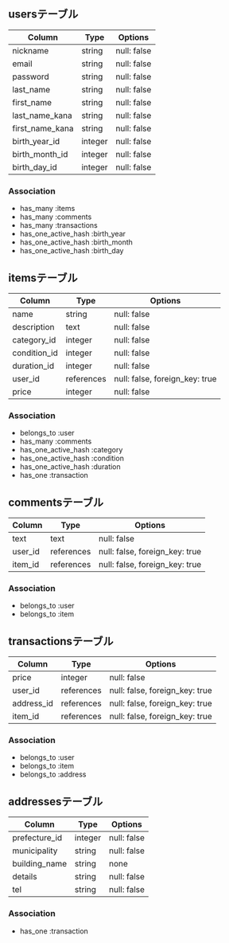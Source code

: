## usersテーブル

| Column         | Type       | Options     |
| -------------- | ---------- | ----------- |
| nickname       | string     | null: false |
| email          | string     | null: false |
| password       | string     | null: false |
| last_name      | string     | null: false |
| first_name     | string     | null: false |
| last_name_kana | string     | null: false |
| first_name_kana| string     | null: false |
| birth_year_id  | integer    | null: false |
| birth_month_id | integer    | null: false |
| birth_day_id   | integer    | null: false |

### Association
- has_many :items
- has_many :comments
- has_many :transactions
- has_one_active_hash :birth_year
- has_one_active_hash :birth_month
- has_one_active_hash :birth_day

## itemsテーブル

| Column       | Type       | Options                        |
| ------------ | ---------- | ------------------------------ |
| name         | string     | null: false                    |
| description  | text       | null: false                    |
| category_id  | integer    | null: false                    |
| condition_id | integer    | null: false                    |
| duration_id  | integer    | null: false                    |
| user_id      | references | null: false, foreign_key: true |
| price        | integer    | null: false                    |

### Association
- belongs_to :user
- has_many :comments
- has_one_active_hash :category
- has_one_active_hash :condition
- has_one_active_hash :duration
- has_one :transaction

## commentsテーブル

| Column  | Type       | Options                        |
| ------- | ---------- | ------------------------------ |
| text    | text       | null: false                    |
| user_id | references | null: false, foreign_key: true |
| item_id | references | null: false, foreign_key: true |

### Association
- belongs_to :user
- belongs_to :item

## transactionsテーブル

| Column     | Type       | Options                        |
| ---------- | -------    | ------------------------------ |
| price      | integer    | null: false                    |
| user_id    | references | null: false, foreign_key: true |
| address_id | references | null: false, foreign_key: true |
| item_id    | references | null: false, foreign_key: true |

### Association
- belongs_to :user
- belongs_to :item
- belongs_to :address

## addressesテーブル

| Column        | Type    | Options     |
| ------------- | ------- | ----------- |
| prefecture_id | integer | null: false |
| municipality  | string  | null: false |
| building_name | string  | none        |
| details       | string  | null: false |
| tel           | string  | null: false |

### Association
- has_one :transaction